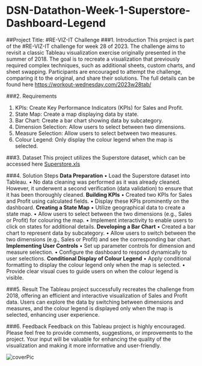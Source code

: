# DSN-Datathon-Week-1-Superstore-Dashboard-Legend

##Project Title: #RE-VIZ-IT Challenge
###1. Introduction
This project is part of the #RE-VIZ-IT challenge for week 28 of 2023. The challenge aims to revisit a classic Tableau visualization exercise originally presented in the summer of 2018. The goal is to recreate a visualization that previously required complex techniques, such as additional sheets, custom charts, and sheet swapping. Participants are encouraged to attempt the challenge, comparing it to the original, and share their solutions. The full details can be found here https://workout-wednesday.com/2023w28tab/

###2. Requirements
1.	KPIs: Create Key Performance Indicators (KPIs) for Sales and Profit.
2.	State Map: Create a map displaying data by state.
3.	Bar Chart: Create a bar chart showing data by subcategory.
4.	Dimension Selection: Allow users to select between two dimensions.
5.	Measure Selection: Allow users to select between two measures.
6.	Colour Legend: Only display the colour legend when the map is selected.

###3. Dataset
This project utilizes the Superstore dataset, which can be accessed here [Superstore.xls](https://data.world/stanke/superstore-20214)

###4. Solution Steps
**Data Preparation**
•	Load the Superstore dataset into Tableau.
•	No data cleaning was performed as it was already cleaned. However, it underwent a second verification (data validation) to ensure that it has been thoroughly cleaned.
**Building KPIs**
•	Created two KPIs for Sales and Profit using calculated fields.
•	Display these KPIs prominently on the dashboard.
**Creating a State Map**
•	Utilize geographical data to create a state map.
•	Allow users to select between the two dimensions (e.g., Sales or Profit) for colouring the map.
•	Implement interactivity to enable users to click on states for additional details.
**Developing a Bar Chart**
•	Created a bar chart to represent data by subcategory.
•	Allow users to switch between the two dimensions (e.g., Sales or Profit) and see the corresponding bar chart.
**Implementing User Controls**
•	Set up parameter controls for dimension and measure selection.
•	Configure the dashboard to respond dynamically to user selections.
**Conditional Display of Colour Legend**
•	Apply conditional formatting to display the colour legend only when the map is selected.
•	Provide clear visual cues to guide users on when the colour legend is visible.

###5. Result
The Tableau project successfully recreates the challenge from 2018, offering an efficient and interactive visualization of Sales and Profit data. Users can explore the data by switching between dimensions and measures, and the colour legend is displayed only when the map is selected, enhancing user experience.

###6. Feedback
Feedback on this Tableau project is highly encouraged. Please feel free to provide comments, suggestions, or improvements to the project. Your input will be valuable for enhancing the quality of the visualization and making it more informative and user-friendly.



![coverPic](https://github.com/Lilkhez/DSN-Datathon-Week-1-Superstore-Dashboard-Legend/assets/89860250/b42589c6-5fd4-43f8-b45f-eae547854c04)
